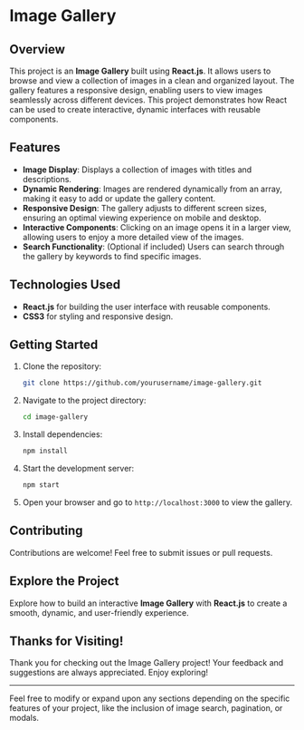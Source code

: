 # Image Gallery

## Overview
This project is an **Image Gallery** built using **React.js**. It allows users to browse and view a collection of images in a clean and organized layout. The gallery features a responsive design, enabling users to view images seamlessly across different devices. This project demonstrates how React can be used to create interactive, dynamic interfaces with reusable components.

## Features
- **Image Display**: Displays a collection of images with titles and descriptions.
- **Dynamic Rendering**: Images are rendered dynamically from an array, making it easy to add or update the gallery content.
- **Responsive Design**: The gallery adjusts to different screen sizes, ensuring an optimal viewing experience on mobile and desktop.
- **Interactive Components**: Clicking on an image opens it in a larger view, allowing users to enjoy a more detailed view of the images.
- **Search Functionality**: (Optional if included) Users can search through the gallery by keywords to find specific images.

## Technologies Used
- **React.js** for building the user interface with reusable components.
- **CSS3** for styling and responsive design.

## Getting Started
1. Clone the repository:
   ```bash
   git clone https://github.com/yourusername/image-gallery.git
   ```
2. Navigate to the project directory:
   ```bash
   cd image-gallery
   ```
3. Install dependencies:
   ```bash
   npm install
   ```
4. Start the development server:
   ```bash
   npm start
   ```
5. Open your browser and go to `http://localhost:3000` to view the gallery.

## Contributing
Contributions are welcome! Feel free to submit issues or pull requests.

## Explore the Project
Explore how to build an interactive **Image Gallery** with **React.js** to create a smooth, dynamic, and user-friendly experience.

## Thanks for Visiting!
Thank you for checking out the Image Gallery project! Your feedback and suggestions are always appreciated. Enjoy exploring!

---

Feel free to modify or expand upon any sections depending on the specific features of your project, like the inclusion of image search, pagination, or modals.
